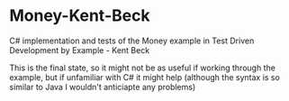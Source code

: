 # Money-Kent-Beck
C# implementation and tests of the Money example in Test Driven Development by Example - Kent Beck

This is the final state, so it might not be as useful if working through the example, but if unfamiliar with C# it might help (although the syntax is so similar to Java I wouldn't anticiapte any problems) 


